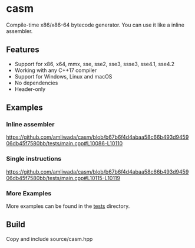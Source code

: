 # casm
Compile-time x86/x86-64 bytecode generator. You can use it like a inline assembler.

## Features

- Support for x86, x64, mmx, sse, sse2, sse3, ssse3, sse4.1, sse4.2
- Working with any C++17 compiler
- Support for Windows, Linux and macOS
- No dependencies
- Header-only

## Examples

### Inline assembler

https://github.com/amliwada/casm/blob/b67b6f4d4abaa58c66b493d945906db45f7580bb/tests/main.cpp#L10086-L10110

### Single instructions

https://github.com/amliwada/casm/blob/b67b6f4d4abaa58c66b493d945906db45f7580bb/tests/main.cpp#L10115-L10119

### More Examples

More examples can be found in the [tests](./tests/) directory.

## Build

Copy and include source/casm.hpp
